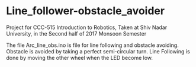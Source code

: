 # Line_follower-obstacle_avoider

Project for CCC-515 Introduction to Robotics, Taken at Shiv Nadar University, in the Second half of 2017 Monsoon Semester

The file Arc_line_obs.ino is file for line following and obstacle avoiding. Obstacle is avoided by taking a perfect semi-circular turn.
Line Following is done by moving the other wheel when the LED become low.
